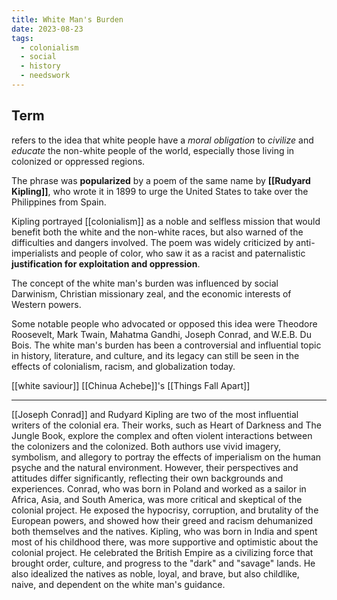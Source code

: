 ```yaml
---
title: White Man's Burden
date: 2023-08-23
tags:
  - colonialism
  - social
  - history
  - needswork
---
```


## Term
refers to the idea that white people have a *moral obligation* to *civilize* and *educate* the non-white people of the world, especially those living in colonized or oppressed regions. 

The phrase was **popularized** by a poem of the same name by **[[Rudyard Kipling]]**, who wrote it in 1899 to urge the United States to take over the Philippines from Spain. 

Kipling portrayed [[colonialism]] as a noble and selfless mission that would benefit both the white and the non-white races, but also warned of the difficulties and dangers involved. The poem was widely criticized by anti-imperialists and people of color, who saw it as a racist and paternalistic **justification for exploitation and oppression**. 

The concept of the white man's burden was influenced by social Darwinism, Christian missionary zeal, and the economic interests of Western powers. 

Some notable people who advocated or opposed this idea were Theodore Roosevelt, Mark Twain, Mahatma Gandhi, Joseph Conrad, and W.E.B. Du Bois. The white man's burden has been a controversial and influential topic in history, literature, and culture, and its legacy can still be seen in the effects of colonialism, racism, and globalization today.

[[white saviour]]
[[Chinua Achebe]]'s [[Things Fall Apart]]


---
[[Joseph Conrad]] and Rudyard Kipling are two of the most influential writers of the colonial era. Their works, such as Heart of Darkness and The Jungle Book, explore the complex and often violent interactions between the colonizers and the colonized. Both authors use vivid imagery, symbolism, and allegory to portray the effects of imperialism on the human psyche and the natural environment. However, their perspectives and attitudes differ significantly, reflecting their own backgrounds and experiences. Conrad, who was born in Poland and worked as a sailor in Africa, Asia, and South America, was more critical and skeptical of the colonial project. He exposed the hypocrisy, corruption, and brutality of the European powers, and showed how their greed and racism dehumanized both themselves and the natives. Kipling, who was born in India and spent most of his childhood there, was more supportive and optimistic about the colonial project. He celebrated the British Empire as a civilizing force that brought order, culture, and progress to the "dark" and "savage" lands. He also idealized the natives as noble, loyal, and brave, but also childlike, naive, and dependent on the white man's guidance.